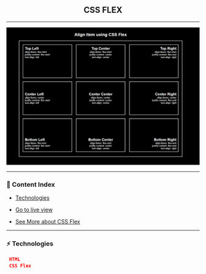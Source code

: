 <h2 align="center">CSS FLEX</h2>

---

![Image](https://github.com/lipex360x/css-flex/blob/master/assets/screen.jpg)

---

### :bookmark_tabs: Content Index

- [Technologies](#zap-technologies)

- [Go to live view](https://css-flex.netlify.app/)

- [See More about CSS Flex](https://www.alura.com.br/artigos/css-guia-do-flexbox?gclid=Cj0KCQiA8dH-BRD_ARIsAC24umawYwwvdJXuMYfk9u-gcAe2PLHYbATSPBarJ6z_YHaRDaS7BSeVEzIaAqvJEALw_wcB)
---

### :zap: Technologies

```json
 HTML
 CSS Flex
```

